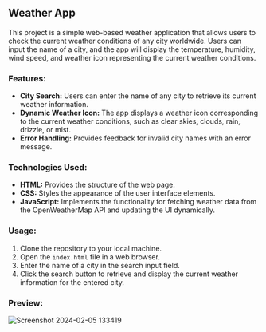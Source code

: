 ## Weather App

This project is a simple web-based weather application that allows users to check the current weather conditions of any city worldwide. Users can input the name of a city, and the app will display the temperature, humidity, wind speed, and weather icon representing the current weather conditions.

### Features:

- **City Search:** Users can enter the name of any city to retrieve its current weather information.
- **Dynamic Weather Icon:** The app displays a weather icon corresponding to the current weather conditions, such as clear skies, clouds, rain, drizzle, or mist.
- **Error Handling:** Provides feedback for invalid city names with an error message.

### Technologies Used:

- **HTML:** Provides the structure of the web page.
- **CSS:** Styles the appearance of the user interface elements.
- **JavaScript:** Implements the functionality for fetching weather data from the OpenWeatherMap API and updating the UI dynamically.

### Usage:

1. Clone the repository to your local machine.
2. Open the `index.html` file in a web browser.
3. Enter the name of a city in the search input field.
4. Click the search button to retrieve and display the current weather information for the entered city.

### Preview:

![Screenshot 2024-02-05 133419](https://github.com/Sreemathipalanisamy/PRODIGY_WD_05/assets/134085972/bb7f82cb-87dc-4b1d-a7bd-170c0e15739c)
